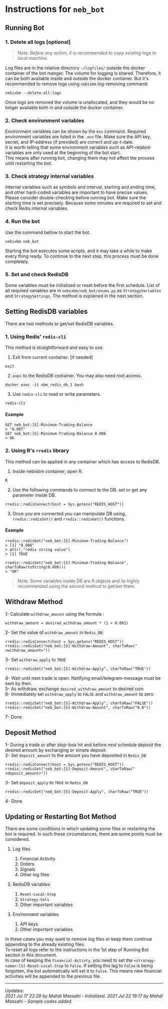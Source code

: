 # Instructions for `neb_bot`

## Running Bot 

### 1. Delete all logs [optional]
> _Note: Before any action, it is recommended to copy existing logs to local machine._

Log files are in the relative directory `~/logfiles/` outside the docker container of the bot manger. 
The volume for logging is shared. Therefore, it can be both available inside and outside the docker container. 
But it's recommended to remove logs using `nebixbm` log-removing command: 
```commandline
nebixbm --delete-all-logs
```
Once logs are removed the volume is unallocated, and they would be no longer available both in and 
outside the docker container.

### 2. Check environment variables
Environment variables can be shown by the `env` command.
Required environment variables are listed in the `.env` file. 
Make sure the API key, secret, and IP-address (if provided) are correct and up-t-date.  
It is worth telling that some environment variables such as API-related-variables are only used at the beginning of the bot start.  
This means after running bot, changing them may not affect the process until restarting the bot.


### 3. Check strategy internal variables
Internal variables such as symbols and interval, starting and ending time, and other hard-coded variables are 
important to have precise values. Please consider double-checking before running bot.
Make sure the starting time is set precisely. Because some minutes are required to set and check Redis internal variables.


### 4. Run the bot
Use the command bellow to start the bot.
```commandline
nebixbm neb_bot
```
Starting the bot executes some scripts, and it may take a while to make every thing ready.
To continue to the next step, this process must be done completely.

### 5. Set and check RedisDB 
Some variables must be initialized or reset before the first schedule. List of all required variables are in 
`nebixbm/neb_bot/enums.py` as `StrategyVariables` and `StrategySettings`. The method is explained in the next section. 

## Setting RedisDB variables
There are two methods to get/set RedisDB variables.

### 1. Using Redis' `redis-cli`
This method is straightforward and easy to use.

1. Exit from current container. [if needed]
```commandline
exit
```
2. `exec` to the RedisDB container. You may also need root access.
```commandline
docker exec -it nbm_redis_db_1 bash
```
3. Use `redis-cli` to read or write parameters.
```commandline
redis-cli
```

#### Example
```shell
GET neb_bot:[S]-Minimum-Trading-Balance
> "0.007"
SET neb_bot:[S]-Minimum-Trading-Balance 0.006
> OK
```

### 2. Using R's `rredis` library
This method can be applied in any container which has access to RedisDB.

1. Inside nebixbm container, open R.
```commandline
R
```
2. Use the following commands to connect to the DB.
   set or get any parameter inside DB.
```shell
rredis::redisConnect(host = Sys.getenv("REDIS_HOST"))
```
3. Once you are connected you can manipulate DB using, `rredis::redisSet()` and `rredis::redisGet()` functions.

#### Example
```shell
rredis::redisGet("neb_bot:[S]-Minimum-Trading-Balance")
> [1] "0.006"
> attr(,"redis string value")
> [1] TRUE

rredis::redisSet("neb_bot:[S]-Minimum-Trading-Balance", charToRaw(toString(0.006)))
> "OK"
```

> Note: Some variables inside DB are R objects and its highly recommended using the second method to get/set them. 

##  Withdraw Method
1- Calculate `withdraw_amount` using the formula :  

	withdraw_amount = desired_withdraw_amount * (1 + 0.001)  
	
2- Set the value of `withdraw_amount` in `Redis_DB`:
```shell
rredis::redisConnect(host = Sys.getenv("REDIS_HOST"))
rredis::redisSet("neb_bot:[S]-Withdraw-Amount", charToRaw("<withdraw_amount>"))
```
3- Set `withdraw_apply` to `TRUE` 
```shell
rredis::redisSet("neb_bot:[S]-Withdraw-Apply", charToRaw("TRUE"))
```
4- Wait until next trade is open. Notifying email/telegram-message must be sent by then.   
5- As withdraw, exchange `desired_withdraw_amount` to desired coin  
6- Immediately set `withdraw_apply` to `FALSE` and `withdraw_amount` to zero  
```shell
rredis::redisSet("neb_bot:[S]-Withdraw-Apply", charToRaw("FALSE"))
rredis::redisSet("neb_bot:[S]-Withdraw-Amount", charToRaw("0.0"))
```
7- Done  

## Deposit Method
1- During a trade or after stop-loss hit and before next schedule deposit the desired amount by exchanging or simple deposit  
2- Set `deposit_amount` to the amount you have deposited in `Redis_DB`
```shell
rredis::redisConnect(host = Sys.getenv("REDIS_HOST"))
rredis::redisSet("neb_bot:[S]-Deposit-Amount", charToRaw("<deposit_amount>"))
```
3- Set `deposit_apply` to `TRUE` in `Redis_DB`  
```shell
rredis::redisSet("neb_bot:[S]-Deposit-Apply", charToRaw("TRUE"))
```
4- Done  

## Updating or Restarting Bot Method

There are some conditions in which updating some files or restarting the bot is required. In such these circumstances, there are some points must be considered.  
1. Log files
   1) Financial Activity
   2) Orders
   3) Signals
   4) Other log files
  
   
2. RedisDB variables
   1) `Reset-Local-Stop`
   2) `Strategy-Vals`
   3) Other important variables
  
   
3. Environment variables
   1) API keys
   2) Other important variables

In these cases you may want to remove log files or keep them continue appending to the already existing files.  
To reset all logs refer to the instructions in the 1st step of Running Bot section in this document.  
In case of keeping the `Financial-Activty`, you need to set the `<strategy-name>:[S]-Reset-Local-Stop` to `False`.
If setting this lag to `False` is being forgotten, the bot automatically will set it to `False`. 
This means new financial activities will be appended to the previous file. 
 
_____
Updates:  
_2021 Jul 17 22:29 by Mahdi Massahi - Initialized._
_2021 Jul 22 19:17 by Mahdi Massahi - Sample codes added._  
